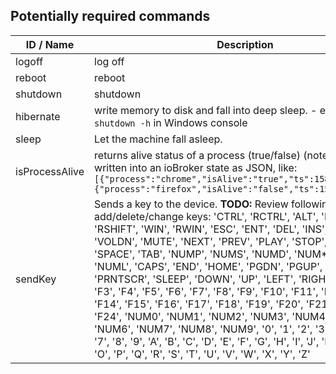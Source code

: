 ## Potentially required commands

| ID / Name              | Description | Linux | Windows | Apple |
|----------------------- | ------------| ----- | ------- | ----- |
| logoff                 | log off     | ✓ | ✓ | ✓ |
| reboot | reboot | ✓ | ✓ | ✓ |
| shutdown | shutdown | ✓ | ✓ | ✓ |
| hibernate | write memory to disk and fall into deep sleep. - equal to `shutdown -h` in Windows console | - | ✓ | - |
| sleep | Let the machine fall asleep. | ✓ | ✓ | ✓ |
| isProcessAlive | returns alive status of a process (true/false) (note: return written into an ioBroker state as JSON, like: `[{"process":"chrome","isAlive":"true","ts":1586686959883},{"process":"firefox","isAlive":"false","ts":1586686951131}]` |  ✓ | ✓ | ✓ | 
| sendKey | Sends a key to the device. **TODO:** Review following keys and add/delete/change keys: 'CTRL', 'RCTRL', 'ALT', 'RALT', 'SHIFT', 'RSHIFT', 'WIN', 'RWIN', 'ESC', 'ENT', 'DEL', 'INS', 'VOLUP', 'VOLDN', 'MUTE', 'NEXT', 'PREV', 'PLAY', 'STOP', 'BACK', 'SPACE', 'TAB', 'NUMP', 'NUMS', 'NUMD', 'NUM*', 'NUMM', 'NUML', 'CAPS', 'END', 'HOME', 'PGDN', 'PGUP', 'SCRL', 'PRNTSCR', 'SLEEP', 'DOWN', 'UP', 'LEFT', 'RIGHT', 'F1', 'F2', 'F3', 'F4', 'F5', 'F6', 'F7', 'F8', 'F9', 'F10', 'F11', 'F12', 'F13', 'F14', 'F15', 'F16', 'F17', 'F18', 'F19', 'F20', 'F21', 'F22', 'F23', 'F24', 'NUM0', 'NUM1', 'NUM2', 'NUM3', 'NUM4', 'NUM5', 'NUM6', 'NUM7', 'NUM8', 'NUM9', '0', '1', '2', '3', '4', '5', '6', '7', '8', '9', 'A', 'B', 'C', 'D', 'E', 'F', 'G', 'H', 'I', 'J', 'K', 'L', 'M', 'N', 'O', 'P', 'Q', 'R', 'S', 'T', 'U', 'V', 'W', 'X', 'Y', 'Z' |  - | ✓ | - |

